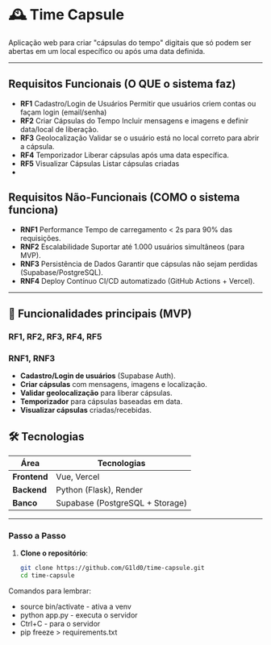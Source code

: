 # 🕰️ Time Capsule  

Aplicação web para criar "cápsulas do tempo" digitais que só podem ser abertas em um local específico ou após uma data definida.  

---

## Requisitos Funcionais (O QUE o sistema faz)
- **RF1**	Cadastro/Login de Usuários	Permitir que usuários criem contas ou façam login (email/senha)
- **RF2**	Criar Cápsulas do Tempo	Incluir mensagens e imagens e definir data/local de liberação.
- **RF3**	Geolocalização	Validar se o usuário está no local correto para abrir a cápsula.
- **RF4**	Temporizador	Liberar cápsulas após uma data específica.
- **RF5**	Visualizar Cápsulas	Listar cápsulas criadas
- 
## Requisitos Não-Funcionais (COMO o sistema funciona)

- **RNF1**	Performance	Tempo de carregamento < 2s para 90% das requisições.
- **RNF2**	Escalabilidade	Suportar até 1.000 usuários simultâneos (para MVP).
- **RNF3**	Persistência de Dados	Garantir que cápsulas não sejam perdidas (Supabase/PostgreSQL).
- **RNF4**	Deploy Contínuo	CI/CD automatizado (GitHub Actions + Vercel).

---

## 🚀 Funcionalidades principais (MVP)
### RF1, RF2, RF3, RF4, RF5
### RNF1, RNF3
- **Cadastro/Login de usuários** (Supabase Auth).  
- **Criar cápsulas** com mensagens, imagens e localização.  
- **Validar geolocalização** para liberar cápsulas.  
- **Temporizador** para cápsulas baseadas em data.  
- **Visualizar cápsulas** criadas/recebidas.

## 🛠️ Tecnologias  
| Área         | Tecnologias                          |  
|--------------|--------------------------------------|  
| **Frontend** | Vue, Vercel                          |  
| **Backend**  | Python (Flask), Render               |  
| **Banco**    | Supabase (PostgreSQL + Storage)      |  

---

### **Passo a Passo**  
1. **Clone o repositório**:  
   ```bash  
   git clone https://github.com/G1ld0/time-capsule.git  
   cd time-capsule  


Comandos para lembrar:

   - source bin/activate - ativa a venv
   - python app.py - executa o servidor
   - Ctrl+C - para o servidor
   - pip freeze > requirements.txt
